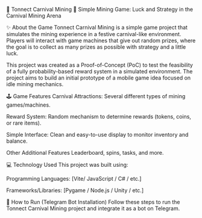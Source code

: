 🎡 Tonnect Carnival Mining 💎
Simple Mining Game: Luck and Strategy in the Carnival Mining Arena

✨ About the Game
Tonnect Carnival Mining is a simple game project that simulates the mining experience in a festive carnival-like environment. Players will interact with game machines that give out random prizes, where the goal is to collect as many prizes as possible with strategy and a little luck.

This project was created as a Proof-of-Concept (PoC) to test the feasibility of a fully probability-based reward system in a simulated environment.
The project aims to build an initial prototype of a mobile game idea focused on idle mining mechanics.

🕹️ Game Features
Carnival Attractions: Several different types of mining games/machines.

Reward System: Random mechanism to determine rewards (tokens, coins, or rare items).

Simple Interface: Clean and easy-to-use display to monitor inventory and balance.

Other Additional Features Leaderboard, spins, tasks, and more.

💻 Technology Used
This project was built using:

Programming Languages: [Vite/ JavaScript / C# / etc.]

Frameworks/Libraries: [Pygame / Node.js / Unity / etc.]


🚀 How to Run (Telegram Bot Installation)
Follow these steps to run the Tonnect Carnival Mining project and integrate it as a bot on Telegram.
